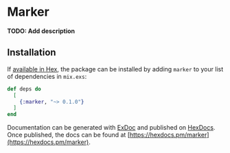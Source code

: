 # Marker

**TODO: Add description**

## Installation

If [available in Hex](https://hex.pm/docs/publish), the package can be installed
by adding `marker` to your list of dependencies in `mix.exs`:

```elixir
def deps do
  [
    {:marker, "~> 0.1.0"}
  ]
end
```

Documentation can be generated with [ExDoc](https://github.com/elixir-lang/ex_doc)
and published on [HexDocs](https://hexdocs.pm). Once published, the docs can
be found at [https://hexdocs.pm/marker](https://hexdocs.pm/marker).

